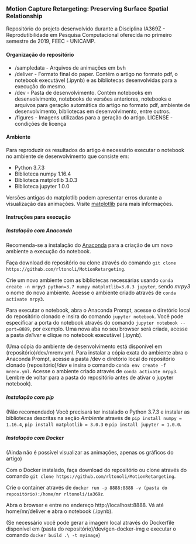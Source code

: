 ### Motion Capture Retargeting: Preserving Surface Spatial Relationship
Repositório do projeto desenvolvido durante a Disciplina IA369Z - Reprodutibilidade em Pesquisa Computacional oferecida no primeiro semestre de 2019, FEEC - UNICAMP.  

#### Organização do repositório
* /sampledata - Arquivos de animações em bvh  
* /deliver - Formato final do paper. Contém o artigo no formato pdf, o notebook executável (.ipynb) e as bibliotecas desenvolvidas para a execução do mesmo.
* /dev - Pasta de desenvolvimento. Contém notebooks em desenvolvimento, notebooks de versões anteriores, notebooks e arquivos para geração automática do artigo no formato pdf, ambiente de desenvolvimento, bibliotecas em desenvolvimento, entre outros.
* /figures - Imagens utilizadas para a geração do artigo.
LICENSE - condições de licença  

#### Ambiente
Para reproduzir os resultados do artigo é necessário executar o notebook no ambiente de desenvolvimento que consiste em:
* Python 3.7.3
* Biblioteca numpy 1.16.4
* Biblioteca matplotlib 3.0.3
* Biblioteca jupyter 1.0.0

Versões antigas do matplotlib podem apresentar erros durante a visualização das animações. Visite [matplotlib](https://matplotlib.org/mpl_toolkits/mplot3d/tutorial.html) para mais informações.

#### Instruções para execução

##### *Instalação com Anaconda* 

Recomenda-se a instalação do [Anaconda](https://www.anaconda.com/distribution/) para a criação de um novo ambiente a execução do notebook.

Faça download do repositório ou clone através do comando `git clone https://github.com/rltonoli/MotionRetargeting`.

Crie um novo ambiente com as bibliotecas necessárias usando `conda create -n mrpy3 python=3.7 numpy matplotlib=3.0.3 jupyter`, sendo *mrpy3* o nome do novo ambiente. Acesse o ambiente criado através de `conda activate mrpy3`.

Para executar o notebook, abra o Anaconda Prompt, acesse o diretório local do repositório clonado e insira do comando `jupyter notebook`. Você pode especificar a porta do notebook através do comando `jupyter notebook --port=8889`, por exemplo. Uma nova aba no seu browser será criada, acesse a pasta *deliver* e clique no notebook executável (.ipynb).

(Uma cópia do ambiente de desenvolvimento está disponível em (repositório)/dev/mrenv.yml. Para instalar a cópia exata do ambiente abra o Anaconda Prompt, acesse a pasta /dev o diretório local do repositório clonado (repositório)/dev e insira o comando `conda env create -f mrenv.yml`. Acesse o ambiente criado através de `conda activate mrpy3`. Lembre de voltar para a pasta do repositório antes de ativar o jupyter notebook).


##### *Instalação com pip* 

(Não recomendado) Você precisará ter instalado o Python 3.7.3 e instalar as bibliotecas descritas na seção *Ambiente* através de `pip install numpy = 1.16.4`, `pip install matplotlib = 3.0.3` e `pip install jupyter = 1.0.0`.

##### *Instalação com Docker*
(Ainda não é possível visualizar as animações, apenas os gráficos do artigo)

Com o Docker instalado, faça download do repositório ou clone através do comando `git clone https://github.com/rltonoli/MotionRetargeting`.

Crie o container através de `docker run -p 8888:8888 -v (pasta do repositório):/home/mr rltonoli/ia369z`.

Abra o browser e entre no endereço http://localhost:8888. Vá até home/mr/deliver e abra o notebook (.ipynb).

(Se necessário você pode gerar a imagem local através do Dockerfile disponível em (pasta do repositório)/dev/gen-docker-img e executar o comando `docker build .\ -t myimage`)

